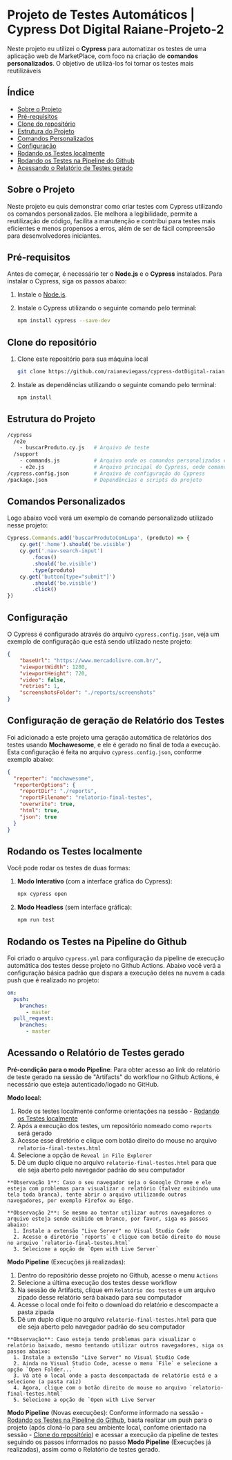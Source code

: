 
# Projeto de Testes Automáticos | Cypress Dot Digital Raiane-Projeto-2

Neste projeto eu utilizei o **Cypress** para automatizar os testes de uma aplicação web de MarketPlace, com foco na criação de **comandos personalizados**. O objetivo de utilizá-los foi tornar os testes mais reutilizáveis

## Índice

- [Sobre o Projeto](#sobre-o-projeto)
- [Pré-requisitos](#pré-requisitos)
- [Clone do repositório](#clone-do-repositorio)
- [Estrutura do Projeto](#estrutura-do-projeto)
- [Comandos Personalizados](#comandos-personalizados)
- [Configuração](#configuração)
- [Rodando os Testes localmente](#rodando-os-testes-localmente)
- [Rodando os Testes na Pipeline do Github](#rodando-os-testes-na-pipeline-do-github)
- [Acessando o Relatório de Testes gerado](#acessando-o-relatório-de-testes-gerado)

## Sobre o Projeto

Neste projeto eu quis demonstrar como criar testes com Cypress utilizando os comandos personalizados. Ele melhora a legibilidade, permite a reutilização de código, facilita a manutenção e contribui para testes mais eficientes e menos propensos a erros, além de ser de fácil compreensão para desenvolvedores iniciantes.

## Pré-requisitos

Antes de começar, é necessário ter o **Node.js** e o **Cypress** instalados. Para instalar o Cypress, siga os passos abaixo:

1. Instale o [Node.js](https://nodejs.org/).
2. Instale o Cypress utilizando o seguinte comando pelo terminal:

   ```bash
   npm install cypress --save-dev
   ```

## Clone do repositório

1. Clone este repositório para sua máquina local

   ```bash
   git clone https://github.com/raianeviegass/cypress-dotDigital-raiane-projeto-2
   ```
2. Instale as dependências utilizando o seguinte comando pelo terminal:
   ```bash
   npm install
   ```

## Estrutura do Projeto

```bash
/cypress
  /e2e
    - buscarProduto.cy.js   # Arquivo de teste
  /support
    - commands.js           # Arquivo onde os comandos personalizados estão definidos
    - e2e.js                # Arquivo principal do Cypress, onde comandos são carregados
/cypress.config.json        # Arquivo de configuração do Cypress
/package.json               # Dependências e scripts do projeto
```

## Comandos Personalizados

Logo abaixo você verá um exemplo de comando personalizado utilizado nesse projeto:

```javascript
Cypress.Commands.add('buscarProdutoComLupa', (produto) => {
    cy.get('.home').should('be.visible')
    cy.get('.nav-search-input')
        .focus()
        .should('be.visible')
        .type(produto)
    cy.get('button[type="submit"]')
        .should('be.visible')
        .click()
})
```

## Configuração

O Cypress é configurado através do arquivo `cypress.config.json`, veja um exemplo de configuração que está sendo utilizado neste projeto:

```json
{
    "baseUrl": "https://www.mercadolivre.com.br/",
    "viewportWidth": 1280,
    "viewportHeight": 720,
    "video": false,
    "retries": 1,
    "screenshotsFolder": "./reports/screenshots"
}
```

## Configuração de geração de Relatório dos Testes

Foi adicionado a este projeto uma geração automática de relatórios dos testes usando **Mochawesome**, e ele é gerado no final de toda a execução.
Esta configuração é feita no arquivo `cypress.config.json`, conforme exemplo abaixo:

```json
{
  "reporter": "mochawesome",
  "reporterOptions": {
    "reportDir": "./reports",
    "reportFilename": "relatorio-final-testes",
    "overwrite": true,
    "html": true,
    "json": true
  }
}
```

## Rodando os Testes localmente

Você pode rodar os testes de duas formas:

1. **Modo Interativo** (com a interface gráfica do Cypress):  
   ```bash
   npx cypress open
   ```
2. **Modo Headless** (sem interface gráfica):  
   ```bash
   npm run test
   ```

## Rodando os Testes na Pipeline do Github

Foi criado o arquivo `cypress.yml` para configuração da pipeline de execução automática dos testes desse projeto no Github Actions.
Abaixo você verá a configuração básica padrão que dispara a execução deles na nuvem a cada push que é realizado no projeto:

```yml
on:
  push:
    branches:
      - master
  pull_request:
    branches:
      - master
```

## Acessando o Relatório de Testes gerado

  **Pré-condição para o modo Pipeline**: Para obter acesso ao link do relatório de teste gerado na sessão de "Artifacts" do workflow no Github Actions, é necessário que esteja autenticado/logado no GitHub.

 **Modo local**:  
   1. Rode os testes localmente conforme orientações na sessão - [Rodando os Testes localmente](#rodando-os-testes-localmente)   
   2. Após a execução dos testes, um repositório nomeado como `reports` será gerado
   3. Acesse esse diretório e clique com botão direito do mouse no arquivo `relatorio-final-testes.html`
   4. Selecione a opção de `Reveal in File Explorer`
   5. Dê um duplo clique no arquivo `relatorio-final-testes.html` para que ele seja aberto pelo navegador padrão do seu computador

    **Observação 1**: Caso o seu navegador seja o Gooogle Chrome e ele esteja com problemas para visualizar o relatório (talvez exibindo uma tela toda branca), tente abrir o arquivo utilizando outros navegadores, por exemplo Firefox ou Edge.

    **Observação 2**: Se mesmo ao tentar utilizar outros navegadores o arquivo esteja sendo exibido em branco, por favor, siga os passos abaixo:
      1. Instale a extensão "Live Server" no Visual Studio Code
      2. Acesse o diretório `reports` e clique com botão direito do mouse no arquivo `relatorio-final-testes.html`
      3. Selecione a opção de `Open with Live Server`

 **Modo Pipeline** (Execuções já realizadas):  
   1. Dentro do repositório desse projeto no Github, acesse o menu `Actions`
   2. Selecione a última execução dos testes desse workflow
   3. Na sessão de Artifacts, clique em `Relatório dos testes` e um arquivo zipado desse relatório será baixado para seu computador
   4. Acesse o local onde foi feito o download do relatório e descompacte a pasta zipada
   5. Dê um duplo clique no arquivo `relatorio-final-testes.html` para que ele seja aberto pelo navegador padrão do seu computador

    **Observação**: Caso esteja tendo problemas para visualizar o relatório baixado, mesmo tentando utilizar outros navegadores, siga os passos abaixo:
      1. Instale a extensão "Live Server" no Visual Studio Code
      2. Ainda no Visual Studio Code, acesse o menu `File` e selecione a opção `Open Folder...`
      3. Vá até o local onde a pasta descompactada do relatório está e a selecione (a pasta raiz) 
      4. Agora, clique com o botão direito do mouse no arquivo `relatorio-final-testes.html`
      5. Selecione a opção de `Open with Live Server

 **Modo Pipeline** (Novas execuções):
    Conforme informado na sessão - [Rodando os Testes na Pipeline do Github](#rodando-os-testes-na-pipeline-do-github), basta realizar um push para o projeto (após cloná-lo para seu ambiente local, confome orientado na sessão - [Clone do repositório](#clone-do-repositorio)) e acessar a execução da pipeline de testes seguindo os passos informados no passo **Modo Pipeline** (Execuções já realizadas), assim como o Relatório de testes gerado.